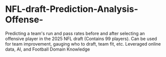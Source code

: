 # NFL-draft-Prediction-Analysis-Offense-
Predicting a team's run and pass rates before and after selecting an offensive player in the 2025 NFL draft (Contains 99 players). Can be used for team improvement, gauging who to draft, team fit, etc. Leveraged online data, AI, and Football Domain Knowledge
